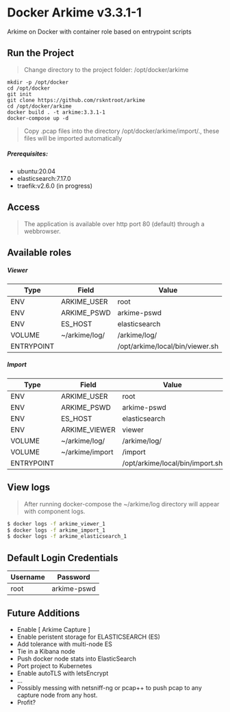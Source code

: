 # Docker Arkime v3.3.1-1

Arkime on Docker with container role based on entrypoint scripts 

## Run the Project

> Change directory to the project folder: /opt/docker/arkime
````
mkdir -p /opt/docker
cd /opt/docker
git init
git clone https://github.com/rskntroot/arkime
cd /opt/docker/arkime
docker build . -t arkime:3.3.1-1
docker-compose up -d
````
> Copy .pcap files into the directory /opt/docker/arkime/import/., these files will be imported automatically

##### Prerequisites: 
- ubuntu:20.04
- elasticsearch:7.17.0
- traefik:v2.6.0 (in progress)

## Access
> The application is available over http port 80 (default) through a webbrowser.

## Available roles

##### Viewer
| Type | Field | Value |
| ------ | ------ | ------ |
| ENV | ARKIME_USER | root | 
| ENV | ARKIME_PSWD | arkime-pswd |
| ENV | ES_HOST | elasticsearch |
| VOLUME | ~/arkime/log/ | /arkime/log/ |
| ENTRYPOINT | | /opt/arkime/local/bin/viewer.sh |

##### Import
| Type | Field | Value |
| ------ | ------ | ------ |
| ENV | ARKIME_USER | root |
| ENV | ARKIME_PSWD | arkime-pswd |
| ENV | ES_HOST | elasticsearch |
| ENV | ARKIME_VIEWER | viewer | 
| VOLUME | ~/arkime/log/ | /arkime/log/ |
| VOLUME | ~/arkime/import | /import |
| ENTRYPOINT | | /opt/arkime/local/bin/import.sh |

## View logs
> After running docker-compose the ~/arkime/log directory will appear with component logs.
```sh
$ docker logs -f arkime_viewer_1
$ docker logs -f arkime_import_1
$ docker logs -f arkime_elasticsearch_1
```

## Default Login Credentials
| Username | Password | 
| ------ | ------ |
| root |  arkime-pswd |

## Future Additions
- Enable [ Arkime Capture ]
- Enable peristent storage for ELASTICSEARCH (ES)
- Add tolerance with multi-node ES
- Tie in a Kibana node
- Push docker node stats into ElasticSearch
- Port project to Kubernetes
- Enable autoTLS with letsEncrypt
- ...
- Possibly messing with netsniff-ng or pcap++ to push pcap to any capture node from any host.
- Profit?

